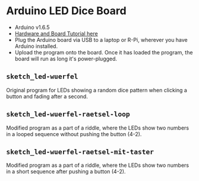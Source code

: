 # Arduino LED Dice Board

* Arduino v1.6.5
* [Hardware and Board Tutorial here](http://www.instructables.com/id/Arduino-Led-Dice/?ALLSTEPS)
* Plug the Arduino board via USB to a laptop or R-Pi, wherever you have Arduino installed.
* Upload the program onto the board. Once it has loaded the program, the board will run as long it's power-plugged.

## ```sketch_led-wuerfel```
Original program for LEDs showing a random dice pattern when clicking a button and fading after a second.

##  ```sketch_led-wuerfel-raetsel-loop```
Modified program as a part of a riddle, where the LEDs show two numbers in a looped sequence without pushing the button (4-2).

## ```sketch_led-wuerfel-raetsel-mit-taster```
Modified program as a part of a riddle, where the LEDs show two numbers in a short sequence after pushing a button (4-2).
